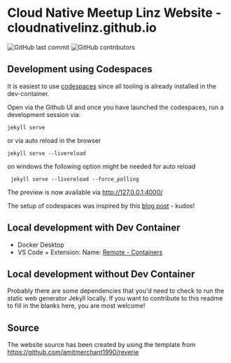 # Cloud Native Meetup Linz Website - cloudnativelinz.github.io

![GitHub last commit](https://img.shields.io/github/last-commit/cloudnativelinz/cloudnativelinz.github.io?label=updated)
![GitHub contributors](https://img.shields.io/github/contributors/cloudnativelinz/cloudnativelinz.github.io)

## Development using Codespaces

It is easiest to use [codespaces](https://github.com/features/codespaces) since all tooling is already installed in the dev-container.

Open via the Github UI and once you have launched the codespaces, run a development session via:

```
jekyll serve
```
or via auto reload in the browser
```
jekyll serve --livereload
```
on windows the following option might be needed for auto reload
```
 jekyll serve --livereload --force_polling
```

The preview is now available via http://127.0.0.1:4000/

The setup of codespaces was inspired by this [blog post](https://garethbrown.net/2022/07/01/maintaining-a-blog-with-jekyll-github-pages-codespaces) - kudos!

## Local development with Dev Container

- Docker Desktop
- VS Code + Extension: Name: [Remote - Containers](https://marketplace.visualstudio.com/items?itemName=ms-vscode-remote.remote-containers)


## Local development without Dev Container

Probably there are some dependencies that you'd need to check to run the static web generator Jekyll locally. If you want to contribute to this readme to fill in the blanks here, you are most welcome!

## Source

The website source has been created by using the template from 
https://github.com/amitmerchant1990/reverie

